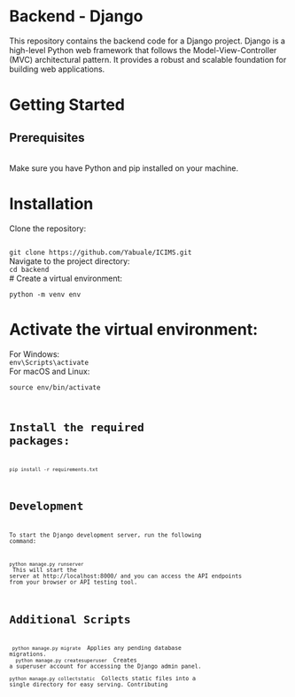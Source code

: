 # Backend - Django<br>
This repository contains the backend code for a Django project. Django is a high-level Python web framework that follows the Model-View-Controller (MVC) architectural pattern. It provides a robust and scalable foundation for building web applications.

# Getting Started<br>
<h2>Prerequisites</h2><br>
Make sure you have Python and pip installed on your machine.

# Installation
Clone the repository:

<code>
git clone https://github.com/Yabuale/ICIMS.git </code><br>
Navigate to the project directory:<br>
<code>cd backend</code><br>
# Create a virtual environment:<br>

<code>python -m venv env</code><br>
# Activate the virtual environment:

For Windows:<br>
<code>env\Scripts\activate</code><br>
For macOS and Linux:<br>


<code>source env/bin/activate<code><br>
# Install the required packages:
<code>pip install -r requirements.txt</code><br>

# Development
To start the Django development server, run the following command:<br>

<code>python manage.py runserver</code><br>
This will start the server at http://localhost:8000/ and you can access the API endpoints from your browser or API testing tool.<br>


# Additional Scripts
<code> python manage.py migrate </code> Applies any pending database migrations.<br>
<code> python manage.py createsuperuser </code> Creates a superuser account for accessing the Django admin panel. <br>
<code> python manage.py collectstatic </code> Collects static files into a single directory for easy serving.
Contributing</br>

